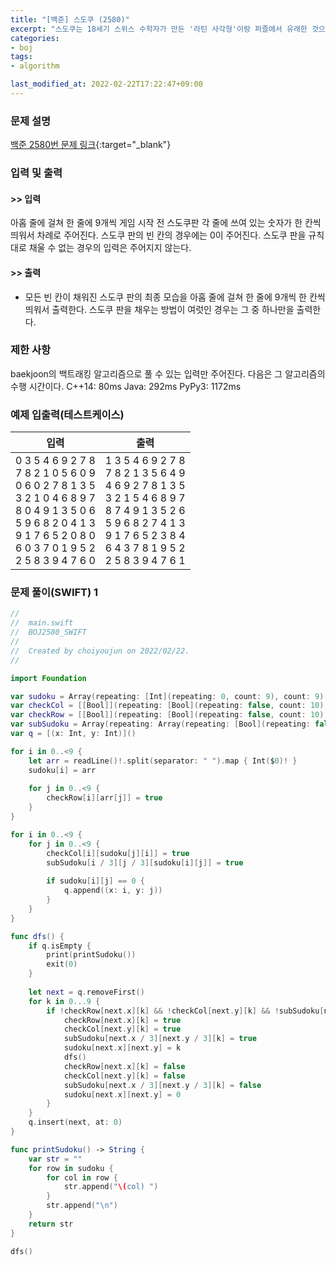 ```yaml
---
title: "[백준] 스도쿠 (2580)"
excerpt: "스도쿠는 18세기 스위스 수학자가 만든 '라틴 사각형'이랑 퍼즐에서 유래한 것으로 현재 많은 인기를 누리고 있다."
categories:
- boj
tags:
- algorithm

last_modified_at: 2022-02-22T17:22:47+09:00
---
```



### 문제 설명
[백준 2580번 문제 링크](https://www.acmicpc.net/problem/2580#description){:target="_blank"}




### 입력 및 출력
#### >> 입력
아홉 줄에 걸쳐 한 줄에 9개씩 게임 시작 전 스도쿠판 각 줄에 쓰여 있는 숫자가 한 칸씩 띄워서 차례로 주어진다. 스도쿠 판의 빈 칸의 경우에는 0이 주어진다. 스도쿠 판을 규칙대로 채울 수 없는 경우의 입력은 주어지지 않는다.



#### >> 출력
* 모든 빈 칸이 채워진 스도쿠 판의 최종 모습을 아홉 줄에 걸쳐 한 줄에 9개씩 한 칸씩 띄워서 출력한다.
스도쿠 판을 채우는 방법이 여럿인 경우는 그 중 하나만을 출력한다.





### 제한 사항


baekjoon의 백트래킹 알고리즘으로 풀 수 있는 입력만 주어진다. 다음은 그 알고리즘의 수행 시간이다.
C++14: 80ms
Java: 292ms
PyPy3: 1172ms




### 예제 입출력(테스트케이스)


|입력|출력|
|-----|------|
|0 3 5 4 6 9 2 7 8<br>7 8 2 1 0 5 6 0 9<br>0 6 0 2 7 8 1 3 5<br>3 2 1 0 4 6 8 9 7<br>8 0 4 9 1 3 5 0 6<br>5 9 6 8 2 0 4 1 3<br>9 1 7 6 5 2 0 8 0<br>6 0 3 7 0 1 9 5 2<br>2 5 8 3 9 4 7 6 0|1 3 5 4 6 9 2 7 8<br>7 8 2 1 3 5 6 4 9<br>4 6 9 2 7 8 1 3 5<br>3 2 1 5 4 6 8 9 7<br>8 7 4 9 1 3 5 2 6<br>5 9 6 8 2 7 4 1 3<br>9 1 7 6 5 2 3 8 4<br>6 4 3 7 8 1 9 5 2<br>2 5 8 3 9 4 7 6 1|




### 문제 풀이(SWIFT) 1
```swift
//
//  main.swift
//  BOJ2580_SWIFT
//
//  Created by choiyoujun on 2022/02/22.
//

import Foundation

var sudoku = Array(repeating: [Int](repeating: 0, count: 9), count: 9)
var checkCol = [[Bool]](repeating: [Bool](repeating: false, count: 10), count: 9)
var checkRow = [[Bool]](repeating: [Bool](repeating: false, count: 10), count: 9)
var subSudoku = Array(repeating: Array(repeating: [Bool](repeating: false, count: 10), count: 3), count: 3)
var q = [(x: Int, y: Int)]()

for i in 0..<9 {
    let arr = readLine()!.split(separator: " ").map { Int($0)! }
    sudoku[i] = arr
    
    for j in 0..<9 {
        checkRow[i][arr[j]] = true
    }
}

for i in 0..<9 {
    for j in 0..<9 {
        checkCol[i][sudoku[j][i]] = true
        subSudoku[i / 3][j / 3][sudoku[i][j]] = true
        
        if sudoku[i][j] == 0 {
            q.append((x: i, y: j))
        }
    }
}

func dfs() {
    if q.isEmpty {
        print(printSudoku())
        exit(0)
    }
    
    let next = q.removeFirst()
    for k in 0...9 {
        if !checkRow[next.x][k] && !checkCol[next.y][k] && !subSudoku[next.x / 3][next.y / 3][k] {
            checkRow[next.x][k] = true
            checkCol[next.y][k] = true
            subSudoku[next.x / 3][next.y / 3][k] = true
            sudoku[next.x][next.y] = k
            dfs()
            checkRow[next.x][k] = false
            checkCol[next.y][k] = false
            subSudoku[next.x / 3][next.y / 3][k] = false
            sudoku[next.x][next.y] = 0
        }
    }
    q.insert(next, at: 0)
}

func printSudoku() -> String {
    var str = ""
    for row in sudoku {
        for col in row {
            str.append("\(col) ")
        }
        str.append("\n")
    }
    return str
}

dfs()
```